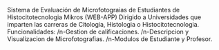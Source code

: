 Sistema de Evaluación de Microfotograias de Estudiantes de Histocitotecnologia Mikros (WEB-APP)
Dirigido a Universidades que imparten las carreras de Citologia, Histologia o Histocitotecnologia.
Funcionalidades:
/n-Gestion de calificaciones.
/n-Descripcion y Visualizacion de Microfotografias.
/n-Modulos de Estudiante y Profesor.
